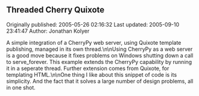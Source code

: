 ## Threaded Cherry Quixote 
Originally published: 2005-05-26 02:16:32 
Last updated: 2005-09-10 23:41:47 
Author: Jonathan Kolyer 
 
A simple integration of a CherryPy web server, using Quixote template publishing, managed in its own thread.\n\nUsing CherryPy as a web server is a good move because it fixes problems on Windows shutting down a call to serve_forever.  This example extends the CherryPy capability by running it in a seperate thread.  Further extension comes from Quixote, for templating HTML.\n\nOne thing I like about this snippet of code is its simplicity.  And the fact that it solves a large number of design problems, all in one shot.
